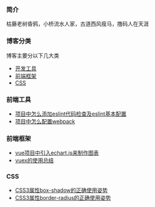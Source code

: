 ### 简介
枯藤老树昏鸦，小桥流水人家，古道西风瘦马，撸码人在天涯

### 博客分类
博客主要分以下几大类
- [开发工具](https://github.com/willson-wang/Blog/projects/2)
- [前端框架](https://github.com/willson-wang/Blog/projects/1)
- [CSS](https://github.com/willson-wang/Blog/projects/3)


### 前端工具

- [项目中怎么添加eslint代码检查及eslint基本配置](https://github.com/willson-wang/Blog/issues/1)
- [项目中怎么配置webpack](https://github.com/willson-wang/Blog/issues/2)

### 前端框架
- [vue项目中引入echart.js来制作图表](https://github.com/willson-wang/Blog/issues/3)
- [vuex的使用总结](https://github.com/willson-wang/Blog/issues/6)


### CSS
- [CSS3属性box-shadow的正确使用姿势](https://github.com/willson-wang/Blog/issues/4)
- [CSS3属性border-radius的正确使用姿势](https://github.com/willson-wang/Blog/issues/5)
